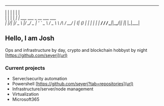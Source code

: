  _    _      _                           
| |  | |    | |                          
| |  | | ___| | ___ ___  _ __ ___   ___  
| |/\| |/ _ \ |/ __/ _ \| '_ ` _ \ / _ \ 
\  /\  /  __/ | (_| (_) | | | | | |  __/ 
 \/  \/ \___|_|\___\___/|_| |_| |_|\___| 
    
 ## Hello, I am Josh

Ops and infrastructure by day, crypto and blockchain hobbyst by night
[https://github.com/seyerj](url)
 
### Current projects

- Server/security automation
- Powershell [https://github.com/seyerj?tab=repositories](url)
- Infrastructure/server/node management
- Virtualization
- Microsoft365
